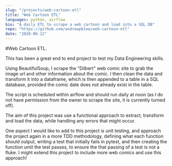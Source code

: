 ```yaml
---
slug: "/projects/web-cartoon-etl"
title: "Web Cartoon ETL"
languages: python, airflow
bio: "A daily ETL to scrape a web cartoon and load into a SQL DB"
repo: "https://github.com/andrewpblee/web-cartoon-etl"
date: "2020-06-12"
---
```


#Web Cartoon ETL<span>.</span>

This has been a great end to end project to test my Data Engineering skills.

Using BeautifulSoup, I scrape the "Dilbert" web comic site to grab the image url and other information about the comic. I then clean the data and transform it into a dataframe, which is then appended to a table in a SQL database, provided the comic date does not already exist in the table.

The script is scheduled within airflow and should run daily at noon (as I do not have permission from the owner to scrape the site, it is currently turned off).

The aim of this project was use a functional approach to extract, transform and load the data, while handling any errors that might occur.

One aspect I would like to add to this project is unit testing, and approach the project again in a more TDD methodology, defining what each function should output, writing a test that initially fails in pytest, and then creating the function until the test passes, to ensure the that passing of a test is not a fluke. I might extend this project to include more web comics and use this approach!
